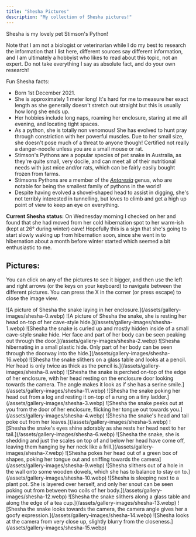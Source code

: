 ```yaml
---
title: "Shesha Pictures"
description: "My collection of Shesha pictures!"
---
```

<script src="/assets/scripts/gallery.js"></script>
<link rel="stylesheet" type="text/css" href="/assets/css/gallery.css" />

Shesha is my lovely pet Stimson's Python!

Note that I am not a biologist or veterinarian while I do my best to research the information that I list here, different sources say different information, and I am ultimately a hobbyist who likes to read about this topic, not an expert. Do not take everything I say as absolute fact, and do your own research!

Fun Shesha facts:
- Born 1st December 2021.
- She is approximately 1 meter long! It's hard for me to measure her exact length as she generally doesn't stretch out straight but this is usually how long she ends up.
- Her hobbies include long naps, roaming her enclosure, staring at me all evening, and locating tight spaces.
- As a python, she is totally non venomous! She has evolved to hunt pray through constriction with her powerful muscles. Due to her small size, she doesn't pose much of a threat to anyone though! Certified not really a danger-noodle unless you are a small mouse or rat.
- Stimson's Pythons are a popular species of pet snake in Australia, as they're quite small, very docile, and can meet all of their nutritional needs with just mice and/or rats, which can be fairly easily bought frozen from farms.
- Stimsons Pythons are a member of the [*Antaresia*](https://en.wikipedia.org/wiki/Antaresia) genus, who are notable for being the smallest family of pythons in the world!
- Despite having evolved a shovel-shaped head to assist in digging, she's not terribly interested in tunnelling, but loves to climb and get a high up point of view to keep an eye on everything.

**Current Shesha status:** On Wednesday morning I checked on her and found that she had moved from her cold hibernation spot to her warm-ish (kept at 26° during winter) cave! Hopefully this is a sign that she's going to start slowly waking up from hibernation soon, since she went in to hibernation about a month before winter started which seemed a bit enthusiastic to me.


## Pictures:

You can click on any of the pictures to see it bigger, and then use the left and right arrows (or the keys on your keyboard) to navigate between the different pictures. You can press the X in the corner (or press escape) to close the image view.


<div class="image-gallery" markdown="1">
![A picture of Shesha the snake laying in her enclosure.](/assets/gallery-images/shesha-0.webp)
![A picture of Shesha the snake, she is resting her head on-top of her cave-style hide.](/assets/gallery-images/shesha-1.webp)
![Shesha the snake is curled up and mostly hidden inside of a small cave-style snake hide. Her face and part of her body can be seen peaking out through the door.](/assets/gallery-images/shesha-2.webp)
![Shesha hibernating in a small plastic hide. Only part of her body can be seen through the doorway into the hide.](/assets/gallery-images/shesha-16.webp)
![Shesha the snake slithers on a glass table and looks at a pencil. Her head is only twice as thick as the pencil is.](/assets/gallery-images/shesha-8.webp)
![Shesha the snake is perched on-top of the edge of her enclosure, with her head resting on the enclosure door looking towards the camera. The angle makes it look as if she has a serine smile.](/assets/gallery-images/shesha-11.webp)
![Shesha the snake poking her head out from a log and resting it on-top of a rung on a tiny ladder.](/assets/gallery-images/shesha-3.webp)
![Shesha the snake peeks out at you from the door of her enclosure, flicking her tongue out towards you.](/assets/gallery-images/shesha-4.webp)
![Shesha the snake's head and tail poke out from her leaves.](/assets/gallery-images/shesha-5.webp)
![Shesha the snake's eyes shine adorably as she rests her head next to her tail.](/assets/gallery-images/shesha-6.webp)
![Shesha the snake, she is shedding and just the scales on top of and below her head have come off, leaving them hanging by her neck like a frill.](/assets/gallery-images/shesha-7.webp)
![Shesha pokes her head out of a green box of shapes, poking her tongue out and sniffing towards the camera](/assets/gallery-images/shesha-9.webp)
![Shesha slithers out of a hole in the wall onto some wooden dowels, which she has to balance to stay on to.](/assets/gallery-images/shesha-10.webp)
![Shesha is sleeping next to a plant pot. She is layered over herself, and only her snout can be seen poking out from between two coils of her body.](/assets/gallery-images/shesha-12.webp)
![Shesha the snake slithers along a glass table and along the edge of a tea cup.](/assets/gallery-images/shesha-13.webp)
![Shesha the snake looks towards the camera, the camera angle gives her a goofy expression.](/assets/gallery-images/shesha-14.webp)
![Shesha looks at the camera from very close up, slightly blurry from the closeness.](/assets/gallery-images/shesha-15.webp)
</div>
